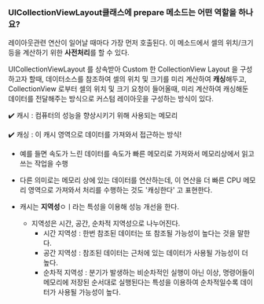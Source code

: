 ### UICollectionViewLayout클래스에 prepare 메소드는 어떤 역할을 하나요?

레이아웃관련 연산이 일어날 때마다 가장 먼저 호출된다. 이 메소드에서 셀의 위치/크기 등을 계산하기 위한 **사전처리**를 할 수 있다.

UICollectionViewLayout 를 상속받아 Custom 한 CollectionView Layout 을 구성하고자 할때, 데이터소스를 참조하여 셀의 위치 및 크기를 미리 계산하여 **캐싱**해두고, CollectionView 로부터 셀의 위치 및 크기 요청이 들어올때, 미리 계산하여 캐싱해둔 데이터를 전달해주는 방식으로 커스텀 레이아웃을 구성하는 방식이 있다.

✔️ 캐시 : 컴퓨터의 성능을 향상시키기 위해 사용되는 메모리

✔️ 캐싱 : 이 캐시 영역으로 데이터를 가져와서 접근하는 방식!

 - 예를 들면 속도가 느린 데이터를 속도가 빠른 메모리로 가져와서 메모리상에서 읽고 쓰는 작업을 수행

 - 다른 의미로는 메모리 상에 있는 데이터를 연산하는데, 이 연산을 더 빠른 CPU 메모리 영역으로 가져와서 처리를 수행하는 것도 '캐싱한다' 고 표현한다.

 - 캐시는 **지역성**ㅇㅣ라는 특성을 이용해 성능 개선을 한다. 

    - 지역성은 시간, 공간, 순차적 지역성으로 나누어진다.
      	- 시간 지역성 : 한번 참조된 데이터는 또 참조될 가능성이 높다는 것을 말한다.
      	- 공간 지역성 : 참조된 데이터는 근처에 있는 데이터가 사용될 가능성이 더 높다.
      	- 순차적 지역성 : 분기가 발생하는 비순차적인 실행이 아닌 이상, 명령어들이 메모리에 저장된 순서대로 실행된다는 특성을 이용하여 순차적일수록 데이터가 사용될 가능성이 높다.

   